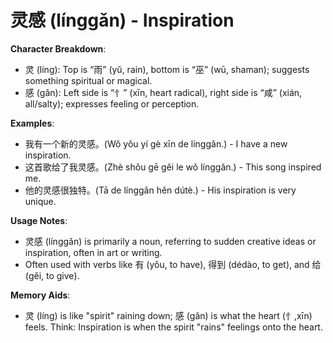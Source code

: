 # **灵感 (línggǎn) - Inspiration**

**Character Breakdown**:  
- 灵 (líng): Top is “雨” (yǔ, rain), bottom is “巫” (wū, shaman); suggests something spiritual or magical.  
- 感 (gǎn): Left side is “忄” (xīn, heart radical), right side is “咸” (xián, all/salty); expresses feeling or perception.

**Examples**:  
- 我有一个新的灵感。(Wǒ yǒu yí gè xīn de línggǎn.) - I have a new inspiration.  
- 这首歌给了我灵感。(Zhè shǒu gē gěi le wǒ línggǎn.) - This song inspired me.  
- 他的灵感很独特。(Tā de línggǎn hěn dútè.) - His inspiration is very unique.

**Usage Notes**:  
- 灵感 (línggǎn) is primarily a noun, referring to sudden creative ideas or inspiration, often in art or writing.  
- Often used with verbs like 有 (yǒu, to have), 得到 (dédào, to get), and 给 (gěi, to give).

**Memory Aids**:  
- 灵 (líng) is like "spirit" raining down; 感 (gǎn) is what the heart (忄,xīn) feels. Think: Inspiration is when the spirit "rains" feelings onto the heart.